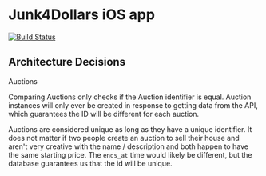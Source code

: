 # Junk4Dollars iOS app
[![Build Status](https://travis-ci.com/riccjohn/junk4dollars-app.svg?branch=master)](https://travis-ci.com/riccjohn/junk4dollars-app)

## Architecture Decisions

Auctions

Comparing Auctions only checks if the Auction identifier is equal. Auction instances will only ever be created in response to getting data from the API, which guarantees the ID will be different for each auction.

Auctions are considered unique as long as they have a unique identifier. It does not matter if two people create an auction to sell their house and aren't very creative with the name / description and both happen to have the same starting price. The `ends_at` time would likely be different, but the database guarantees us that the id will be unique.
